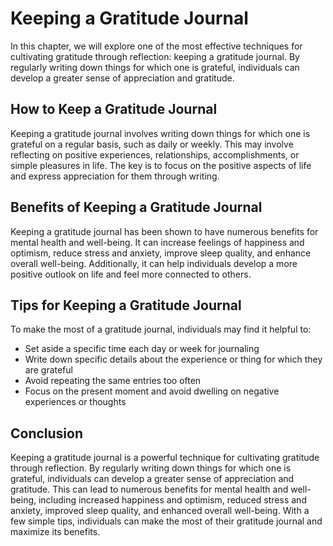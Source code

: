 # Keeping a Gratitude Journal

In this chapter, we will explore one of the most effective techniques for cultivating gratitude through reflection: keeping a gratitude journal. By regularly writing down things for which one is grateful, individuals can develop a greater sense of appreciation and gratitude.

How to Keep a Gratitude Journal
-------------------------------

Keeping a gratitude journal involves writing down things for which one is grateful on a regular basis, such as daily or weekly. This may involve reflecting on positive experiences, relationships, accomplishments, or simple pleasures in life. The key is to focus on the positive aspects of life and express appreciation for them through writing.

Benefits of Keeping a Gratitude Journal
---------------------------------------

Keeping a gratitude journal has been shown to have numerous benefits for mental health and well-being. It can increase feelings of happiness and optimism, reduce stress and anxiety, improve sleep quality, and enhance overall well-being. Additionally, it can help individuals develop a more positive outlook on life and feel more connected to others.

Tips for Keeping a Gratitude Journal
------------------------------------

To make the most of a gratitude journal, individuals may find it helpful to:

* Set aside a specific time each day or week for journaling
* Write down specific details about the experience or thing for which they are grateful
* Avoid repeating the same entries too often
* Focus on the present moment and avoid dwelling on negative experiences or thoughts

Conclusion
----------

Keeping a gratitude journal is a powerful technique for cultivating gratitude through reflection. By regularly writing down things for which one is grateful, individuals can develop a greater sense of appreciation and gratitude. This can lead to numerous benefits for mental health and well-being, including increased happiness and optimism, reduced stress and anxiety, improved sleep quality, and enhanced overall well-being. With a few simple tips, individuals can make the most of their gratitude journal and maximize its benefits.
